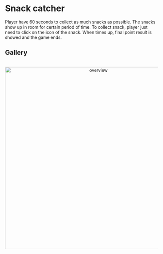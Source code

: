 # Snack catcher
Player have 60 seconds to collect as much snacks as possible. The snacks show up in room for certain period of time. To collect snack, player just need to click on the icon of the snack. When times up, final point result is showed and the game ends.

## Gallery
<p align="center">
  &nbsp;&nbsp;
  <img src="https://github.com/Adrix0n/snack-catcher/assets/99897531/99946ae0-ca75-402b-a88e-0b961b3bcd59" alt="overview" width="600">
</p>

